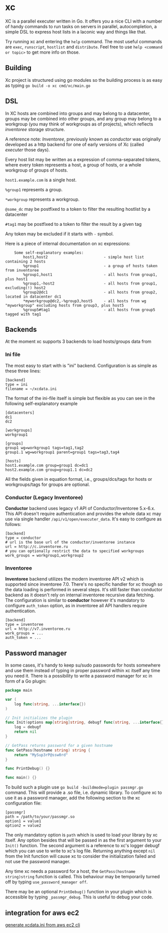 # xc

XC is a parallel executer written in Go. It offers you a nice CLI with a number of handy commands to run tasks on servers in parallel, autocompletion, a simple DSL to express host lists in a laconic way and things like that.

Try running xc and entering the `help` command. The most useful commands are `exec`, `runscript`, `hostlist` and `distribute`. Feel free to use `help <command or topic>` to get more info on those.

## Building

Xc project is structured using go modules so the building process is as easy as typing `go build -o xc cmd/xc/main.go`

## DSL

In XC hosts are combined into groups and may belong to a datacenter, groups may be combined into other groups, and any group may belong to a workgroup (you may think of workgroups as of projects), which reflects _inventoree_ storage structure.

A reference note: _Inventoree_, previously known as _conductor_ was originally developed as a http backend for one of early versions of Xc (called _executer_ those days).

Every host list may be written as a expression of comma-separated tokens, where every token represents a host, a group of hosts, or a whole workgroup of groups of hosts.

`host1.example.com` is a single host.

`%group1` represents a group.

`*workgroup` represents a workgroup.

`@some_dc` may be postfixed to a token to filter the resulting hostlist by a datacenter

`#tag1` may be postfixed to a token to filter the result by a given tag

Any token may be excluded if it starts with `-` symbol.

Here is a piece of internal documentation on xc expressions:

```
    Some self-explanatory examples:
        host1,host2                         - simple host list containing 2 hosts
        %group1                             - a group of hosts taken from inventoree
        %group1,host1                       - all hosts from group1, plus host1
        %group1,-host2                      - all hosts from group1, excluding(!) host2
        %group2@dc1                         - all hosts from group2, located in datacenter dc1
        *myworkgroup@dc2,-%group3,host5     - all hosts from wg "myworkgroup" excluding hosts from group3, plus host5
        %group5#tag1                        - all hosts from group5 tagged with tag1
```

## Backends

At the moment xc supports 3 backends to load hosts/groups data from

### Ini file

The most easy to start with is "ini" backend. Configuration is as simple as these three lines:

```
[backend]
type = ini
filename = ~/xcdata.ini
```

The format of the ini-file itself is simple but flexible as you can see in the following self-explanatory example

```
[datacenters]
dc1
dc2

[workgroups]
workgroup1

[groups]
group1 wg=workgroup1 tags=tag1,tag2
group1.1 wg=workgroup1 parent=group1 tags=tag3,tag4

[hosts]
host1.example.com group=group1 dc=dc1
host2.example.com group=group1.1 dc=dc2
```

All the fields given in equation format, i.e., groups/dcs/tags for hosts or workgroups/tags for groups are optional.

### Conductor (Legacy Inventoree)

**Conductor** backend uses legacy v1 API of Conductor/Inventoree 5.x-6.x. This API doesn't require authentication
and provides the whole data xc may use via single handler `/api/v1/open/executer_data`. It's easy to configure as follows:

```
[backend]
type = conductor
# url is the base url of the conductor/inventoree instance
url = http://c.inventoree.ru
# you can optionally restrict the data to specified workgroups
work_groups = workgroup1,workgroup2
```

### Inventoree

**Inventoree** backend utilizes the modern inventoree API v2 which is supported since inventoree 7.0. There's no specific handler for xc though so the data loading is performed in several steps. It's still faster than conductor backend as it doesn't rely on internal inventoree recursive data fetching. The configuration is similar to **conductor** however it's mandatory to configure `auth_token` option, as in inventoree all API handlers require authentication.

```
[backend]
type = inventoree
url = http://v7.inventoree.ru
work_groups = ...
auth_token = ...
```

## Password manager

In some cases, it's handy to keep su/sudo passwords for hosts somewhere and use them instead of typing in proper password within xc itself any time you need it. There is a possibility to write a password manager for xc in form of a Go plugin:

```go
package main

var (
	log func(string, ...interface{})
)

// Init initializes the plugin
func Init(options map[string]string, debugf func(string, ...interface{})) error {
	log = debugf
	return nil
}

// GetPass returns password for a given hostname
func GetPass(hostname string) string {
	return "MySup3rP@ssw0rd"
}

func PrintDebug() {}

func main() {}
```

To build such a plugin use `go build -buildmode=plugin passmgr.go` command. This will provide a .so file, i.e. dynamic library. To configure xc to use it as a password manager, add the following section to the xc configuration file:

```
[passmgr]
path = /path/to/your/passmgr.so
option1 = value1
option2 = value2
```

The only mandatory option is `path` which is used to load your library by xc itself. Any option besides that will be passed in as the first argument to your `Init()` function. The second argument is a reference to xc's logger debugf which you can use to write to xc's log file. Returning anything except `nil` from the Init function will cause xc to consider the initialization failed and not use the password manager. 

Any time xc needs a password for a host, the `GetPass(hostname string)string` function is called. This behaviour may be temporarily turned off by typing `use_password_manager off`.

There may be an optional `PrintDebug()` function in your plugin which is accessible by typing `_passmgr_debug`. This is useful to debug your code.

## integration for aws ec2
[generate xcdata.ini from aws ec2 cli](aws/README.md)
